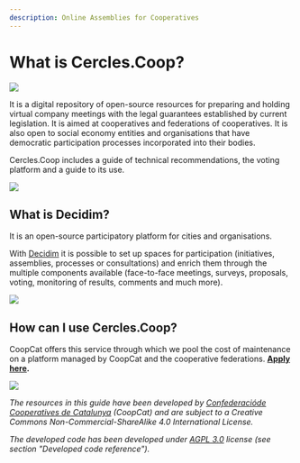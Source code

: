 ```yaml
---
description: Online Assemblies for Cooperatives
---
```


# What is Cercles.Coop?

![](.gitbook/assets/logo2.jpg)

It is a digital repository of open-source resources for preparing and holding virtual company meetings with the legal guarantees established by current legislation. It is aimed at cooperatives and federations of cooperatives. It is also open to social economy entities and organisations that have democratic participation processes incorporated into their bodies.

Cercles.Coop includes a guide of technical recommendations, the voting platform and a guide to its use. 

![](.gitbook/assets/logos_cercles_coop.png)

## What is Decidim?

It is an open-source participatory platform for cities and organisations.

With [Decidim](https://decidim.org/) it is possible to set up spaces for participation \(initiatives, assemblies, processes or consultations\) and enrich them through the multiple components available \(face-to-face meetings, surveys, proposals, voting, monitoring of results, comments and much more\). 

![](.gitbook/assets/decidim.jpg)

## How can I use Cercles.Coop?

CoopCat offers this service through which we pool the cost of maintenance on a platform managed by CoopCat and the cooperative federations. [**Apply here**](https://cercles.coop/)**.** 

![](.gitbook/assets/ccoopcat.jpg)

_The resources in this guide have been developed by_ [_Confederacióde Cooperatives de Catalunya_](https://www.cooperativescatalunya.coop/) _\(CoopCat\) and are subject to a Creative Commons Non-Commercial-ShareAlike 4.0 International License._

_The developed code has been developed under_ [_AGPL 3.0_](http://www.gnu.org/licenses/agpl-3.0.html) _license \(see section "Developed code reference"\). _

